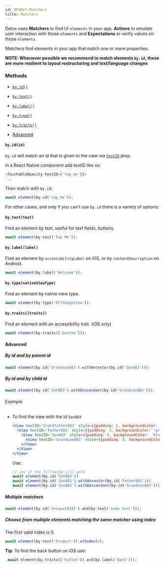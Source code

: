```yaml
---
id: APIRef.Matchers
title: Matchers
---
```


Detox uses **Matchers** to find UI `elements` in your app, **Actions** to emulate user interaction with those `elements` and **Expectations** to verify values on those `elements`.


Matchers find elements in your app that match one or more properties.

**NOTE: Whenever possible we recommend to match elements `by.id`, these are more resilient to layout restructuring and text/language changes**

### Methods

- [`by.id()`](#byidid)
- [`by.text()`](#bytexttext)
- [`by.label()`](#bylabellabel)
- [`by.type()`](#bytypenativeviewtype)
- [`by.traits()`](#bytraitstraits)

- [Advanced](#advanced)


#### `by.id(id)`
`by.id` will match an id that is given to the view via [`testID`](https://facebook.github.io/react-native/docs/view.html#testid) prop.

In a React Native component add testID like so:

```js
<TouchableOpacity testID={'tap_me'}}>
...
```

Then match with `by.id`:

```js
await element(by.id('tap_me'));
```


For other cases, and only if you can't use `by.id` there is a variety of options:

#### `by.text(text)`
Find an element by text, useful for text fields, buttons.

```js
await element(by.text('Tap Me'));
```

#### `by.label(label)`
Find an element by `accessibilityLabel` on iOS, or by `contentDescription` on Android.

```js
await element(by.label('Welcome'));
```

#### `by.type(nativeViewType)`
Find an element by native view type.

```js
await element(by.type('RCTImageView'));
```
#### `by.traits([traits])`
Find an element with an accessibility trait. (iOS only)

```js
await element(by.traits(['button']));
```

#### Advanced
##### By id and by parent id

```js
await element(by.id('Grandson883').withAncestor(by.id('Son883')));

```
##### By id and by child id

```js
await element(by.id('Son883').withDescendant(by.id('Grandson883')));
```

###### Example
- To find the view with the id `Son883`  

	```jsx 
	<View testID='Grandfather883' style={{padding: 8, backgroundColor: 'red', marginBottom: 10}}>
	  <View testID='Father883' style={{padding: 8, backgroundColor: 'green'}}>
	    <View testID='Son883' style={{padding: 8, backgroundColor: 'blue'}}>
	      <View testID='Grandson883' style={{padding: 8, backgroundColor: 'purple'}} />
	    </View>
	  </View>
	</View>
	```
	
	Use: 
	
	```js
	// any of the following will work
	await element(by.id('Son883'))
	await element(by.id('Son883').withAncestor(by.id('Father883')))
	await element(by.id('Son883').withDescendant(by.id('Grandson883')))
	```
	

##### Multiple matchers

```js
await element(by.id('UniqueId345').and(by.text('some text')));
```
##### Choose from multiple elements matching the same matcher using index

The first valid index is 0.

```js
await element(by.text('Product')).atIndex(2);
```

**Tip**: To find the back button on iOS use: 

```js
 await element(by.traits(['button']).and(by.label('Back')));
```
